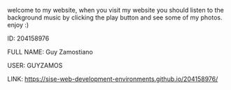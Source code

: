 welcome to my website,
when you visit my website you should listen to the background music by clicking
the play button and see some of my photos. enjoy :)

ID: 204158976

FULL NAME: Guy Zamostiano

USER: GUYZAMOS

LINK: https://sise-web-development-environments.github.io/204158976/
